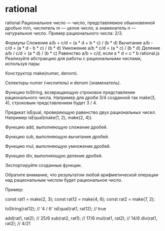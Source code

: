 # rational
rational
Рациональное число — число, представляемое обыкновенной дробью m/n, числитель m — целое число, а знаменатель n — натуральное число. Пример рационального числа: 2/3.

Формулы
Сложение
a/b + c/d = (a * d + b * c) / (b * d)
Вычитание
a/b - c/d = (a * d - b * c) / (b * d)
Умножение
a/b * c/d = (a * c) / (b * d)
Деление
a/b / c/d = (a * d) / (b * c)
Равенство
a/b = c/d, если a * d = c * b
rational.js
Реализуйте абстракцию для работы с рациональными числами, используя пары:

Конструктор make(numer, denom).

Селекторы numer (числитель) и denom (знаменатель).

Функцию toString, возвращающую строковое представление рационального числа. Например для дроби 3/4 созданной так make(3, 4), строковым представлением будет 3 / 4.

Предикат isEqual, проверяющую равенство двух рациональных чисел. Например isEqual(make(1, 2), make(2, 4)).

Функцию add, выполняющую сложение дробей.

Функцию sub, выполняющую вычитание дробей.

Функцию mul, выполняющую умножение дробей.

Функцию div, выполняющую деление дробей.

Экспортируйте созданные функции.

Обратите внимание, что результатом любой арифметической операции над рациональным числом будет рациональное число.

Пример:

const rat1 = make(2, 3);
const rat12 = make(4, 6);
const rat2 = make(7, 2);

toString(rat12); // '4 / 6'
isEqual(rat1, rat12); // true

add(rat1, rat2); // 25/6
sub(rat2, rat1); // 17/6
mul(rat1, rat2); // 14/6
div(rat1, rat2); // 4/21
